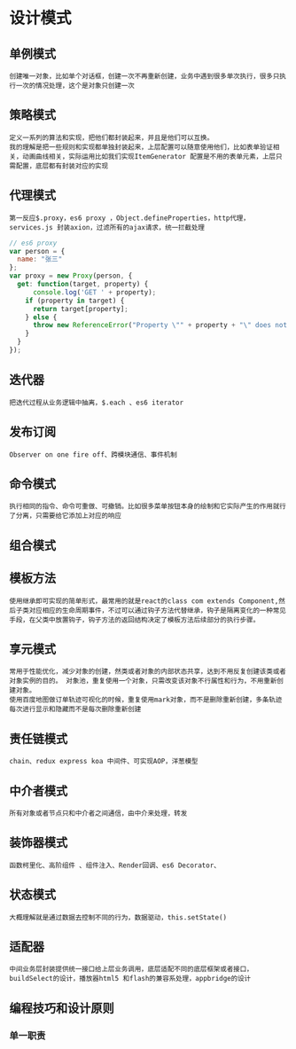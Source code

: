 # 设计模式

## 单例模式

    创建唯一对象，比如单个对话框，创建一次不再重新创建，业务中遇到很多单次执行，很多只执行一次的情况处理，这个是对象只创建一次

## 策略模式

    定义一系列的算法和实现，把他们都封装起来，并且是他们可以互换。
    我的理解是把一些规则和实现都单独封装起来，上层配置可以随意使用他们，比如表单验证相关，动画曲线相关，实际运用比如我们实现ItemGenerator 配置是不用的表单元素，上层只需配置，底层都有封装对应的实现

## 代理模式

    第一反应$.proxy，es6 proxy ，Object.defineProperties，http代理，services.js 封装axion，过滤所有的ajax请求，统一拦截处理

```js
// es6 proxy
var person = {
  name: "张三"
};
var proxy = new Proxy(person, {
  get: function(target, property) {
      console.log('GET ' + property);
    if (property in target) {
      return target[property];
    } else {
      throw new ReferenceError("Property \"" + property + "\" does not exist.");
    }
  }
});
```

## 迭代器

    把迭代过程从业务逻辑中抽离，$.each 、es6 iterator

## 发布订阅

    Observer on one fire off、跨模块通信、事件机制

## 命令模式

    执行相同的指令、命令可重做、可撤销。比如很多菜单按钮本身的绘制和它实际产生的作用就行了分离，只需要给它添加上对应的响应

## 组合模式

## 模板方法

    使用继承即可实现的简单形式，最常用的就是react的class com extends Component,然后子类对应相应的生命周期事件，不过可以通过钩子方法代替继承，钩子是隔离变化的一种常见手段，在父类中放置钩子，钩子方法的返回结构决定了模板方法后续部分的执行步骤。

## 享元模式

    常用于性能优化，减少对象的创建，然类或者对象的内部状态共享，达到不用反复创建该类或者对象实例的目的。 对象池，重复使用一个对象，只需改变该对象不行属性和行为，不用重新创建对象。
    使用百度地图做订单轨迹可视化的时候，重复使用mark对象，而不是删除重新创建，多条轨迹每次进行显示和隐藏而不是每次删除重新创建

## 责任链模式

    chain、redux express koa 中间件、可实现AOP，洋葱模型

## 中介者模式

    所有对象或者节点只和中介者之间通信，由中介来处理，转发

## 装饰器模式

    函数柯里化、高阶组件 、组件注入、Render回调、es6 Decorator、

## 状态模式

    大概理解就是通过数据去控制不同的行为，数据驱动，this.setState()

## 适配器

    中间业务层封装提供统一接口给上层业务调用，底层适配不同的底层框架或者接口，buildSelect的设计，播放器html5 和flash的兼容系处理，appbridge的设计

## 编程技巧和设计原则

### 单一职责

    
